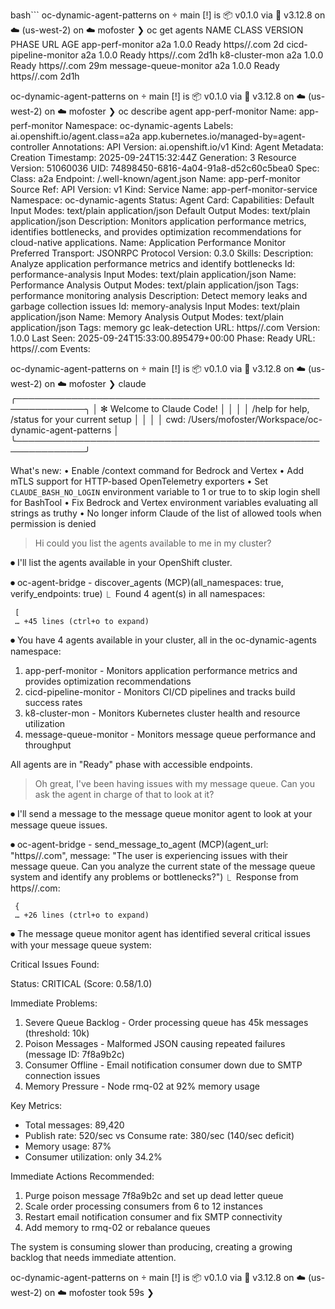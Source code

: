 bash```
oc-dynamic-agent-patterns on  main [!] is 📦 v0.1.0 via 🐍 v3.12.8 on ☁️  (us-west-2) on ☁️  mofoster
❯ oc get agents
NAME                    CLASS   VERSION   PHASE   URL                                                                                        AGE
app-perf-monitor        a2a     1.0.0     Ready   https//<redacted>.com        2d
cicd-pipeline-monitor   a2a     1.0.0     Ready   https//<redacted>.com   2d1h
k8-cluster-mon          a2a     1.0.0     Ready   https//<redacted>.com          29m
message-queue-monitor   a2a     1.0.0     Ready   https//<redacted>.com   2d1h

oc-dynamic-agent-patterns on  main [!] is 📦 v0.1.0 via 🐍 v3.12.8 on ☁️  (us-west-2) on ☁️  mofoster
❯ oc describe agent app-perf-monitor
Name:         app-perf-monitor
Namespace:    oc-dynamic-agents
Labels:       ai.openshift.io/agent.class=a2a
              app.kubernetes.io/managed-by=agent-controller
Annotations:  <none>
API Version:  ai.openshift.io/v1
Kind:         Agent
Metadata:
  Creation Timestamp:  2025-09-24T15:32:44Z
  Generation:          3
  Resource Version:    51060036
  UID:                 74898450-6816-4a04-91a8-d52c60c5bea0
Spec:
  Class:     a2a
  Endpoint:  /.well-known/agent.json
  Name:      app-perf-monitor
  Source Ref:
    API Version:  v1
    Kind:         Service
    Name:         app-perf-monitor-service
    Namespace:    oc-dynamic-agents
Status:
  Agent Card:
    Capabilities:
    Default Input Modes:
      text/plain
      application/json
    Default Output Modes:
      text/plain
      application/json
    Description:          Monitors application performance metrics, identifies bottlenecks, and provides optimization recommendations for cloud-native applications.
    Name:                 Application Performance Monitor
    Preferred Transport:  JSONRPC
    Protocol Version:     0.3.0
    Skills:
      Description:  Analyze application performance metrics and identify bottlenecks
      Id:           performance-analysis
      Input Modes:
        text/plain
        application/json
      Name:  Performance Analysis
      Output Modes:
        text/plain
        application/json
      Tags:
        performance
        monitoring
        analysis
      Description:  Detect memory leaks and garbage collection issues
      Id:           memory-analysis
      Input Modes:
        text/plain
        application/json
      Name:  Memory Analysis
      Output Modes:
        text/plain
        application/json
      Tags:
        memory
        gc
        leak-detection
    URL:      https//<redacted>.com
    Version:  1.0.0
  Last Seen:  2025-09-24T15:33:00.895479+00:00
  Phase:      Ready
  URL:        https//<redacted>.com
Events:       <none>

oc-dynamic-agent-patterns on  main [!] is 📦 v0.1.0 via 🐍 v3.12.8 on ☁️  (us-west-2) on ☁️  mofoster
❯ claude
╭─────────────────────────────────────────────────────────────╮
│ ✻ Welcome to Claude Code!                                   │
│                                                             │
│   /help for help, /status for your current setup            │
│                                                             │
│   cwd: /Users/mofoster/Workspace/oc-dynamic-agent-patterns  │
╰─────────────────────────────────────────────────────────────╯


 What's new:
  • Enable /context command for Bedrock and Vertex
  • Add mTLS support for HTTP-based OpenTelemetry exporters
  • Set `CLAUDE_BASH_NO_LOGIN` environment variable to 1 or true to to skip login shell for BashTool
  • Fix Bedrock and Vertex environment variables evaluating all strings as truthy
  • No longer inform Claude of the list of allowed tools when permission is denied

> Hi could you list the agents available to me in my cluster?

⏺ I'll list the agents available in your OpenShift cluster.

⏺ oc-agent-bridge - discover_agents (MCP)(all_namespaces: true, verify_endpoints: true)
  ⎿  Found 4 agent(s) in all namespaces:

     [
     … +45 lines (ctrl+o to expand)

⏺ You have 4 agents available in your cluster, all in the oc-dynamic-agents namespace:

  1. app-perf-monitor - Monitors application performance metrics and provides optimization recommendations
  2. cicd-pipeline-monitor - Monitors CI/CD pipelines and tracks build success rates
  3. k8-cluster-mon - Monitors Kubernetes cluster health and resource utilization
  4. message-queue-monitor - Monitors message queue performance and throughput

  All agents are in "Ready" phase with accessible endpoints.

> Oh great, I've been having issues with my message queue. Can you ask the agent in charge of that to look at it?

⏺ I'll send a message to the message queue monitor agent to look at your message queue issues.

⏺ oc-agent-bridge - send_message_to_agent (MCP)(agent_url: "https//<redacted>.com", message: "The user is experiencing issues with their message queue. Can you analyze the current state of the message queue system and identify any problems or bottlenecks?")
  ⎿  Response from https//<redacted>.com:

     {
     … +26 lines (ctrl+o to expand)

⏺ The message queue monitor agent has identified several critical issues with your message queue system:

  Critical Issues Found:

  Status: CRITICAL (Score: 0.58/1.0)

  Immediate Problems:

  1. Severe Queue Backlog - Order processing queue has 45k messages (threshold: 10k)
  2. Poison Messages - Malformed JSON causing repeated failures (message ID: 7f8a9b2c)
  3. Consumer Offline - Email notification consumer down due to SMTP connection issues
  4. Memory Pressure - Node rmq-02 at 92% memory usage

  Key Metrics:

  - Total messages: 89,420
  - Publish rate: 520/sec vs Consume rate: 380/sec (140/sec deficit)
  - Memory usage: 87%
  - Consumer utilization: only 34.2%

  Immediate Actions Recommended:

  1. Purge poison message 7f8a9b2c and set up dead letter queue
  2. Scale order processing consumers from 6 to 12 instances
  3. Restart email notification consumer and fix SMTP connectivity
  4. Add memory to rmq-02 or rebalance queues

  The system is consuming slower than producing, creating a growing backlog that needs immediate attention.


oc-dynamic-agent-patterns on  main [!] is 📦 v0.1.0 via 🐍 v3.12.8 on ☁️  (us-west-2) on ☁️  mofoster took 59s
❯
```
